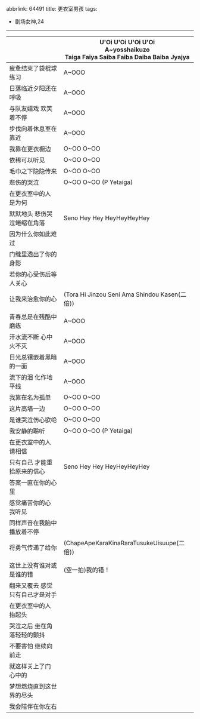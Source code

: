 abbrlink: 64491
title: 更衣室男孩
tags:
  - 剧场女神,24
---
|      |U'Oi U'Oi U'Oi U'Oi<br>A~yosshaikuzo<br>Taiga Faiya Saiba Faiba Daiba Baiba Jyajya|
|--|--|
|疲惫结束了袋棍球练习|A~OOO|
|日落临近夕阳还在呼吸|A~OOO|
|与队友嬉戏 欢笑着不停|A~OOO|
|步伐向着休息室在靠近|A~OOO|
|我靠在更衣橱边|O~OO O~OO|
|依稀可以听见|O~OO O~OO|
|毛巾之下隐隐传来|O~OO O~OO|
|悲伤的哭泣|O~OO O~OO (P Yetaiga)|
|在更衣室中的人 是为何|      |
|默默地头 悲伤哭泣蜷缩在角落|Seno Hey Hey HeyHeyHeyHey|
|因为什么你如此难过|      |
|门缝里透出了你的身影|      |
|若你的心受伤后等人关心|      |
|让我来治愈你的心|(Tora Hi Jinzou Seni Ama Shindou Kasen(二倍))|
|      |      |
|青春总是在残酷中磨练|A~OOO|
|汗水流不断 心中火不灭|A~OOO|
|日光总镶嵌着黑暗的一面|A~OOO|
|流下的泪 化作地平线|A~OOO|
|我靠在名为孤单|O~OO O~OO|
|这片高墙一边|O~OO O~OO|
|是谁哭泣伤心欲绝|O~OO O~OO|
|我安静的聆听|O~OO O~OO (P Yetaiga)|
|在更衣室中的人 请相信|      |
|只有自己 才能重拾原来的信心|Seno Hey Hey HeyHeyHeyHey|
|答案一直在你的心里|      |
|感觉痛苦你的心 我听见|      |
|同样声音在我脑中播放着不停|      |
|将勇气传递了给你|(ChapeApeKaraKinaRaraTusukeUisuupe(二倍))|
|      |      |
|这世上没有谁对或是谁的错|(空一拍)我的错！|
|翻来又覆去 感觉只有自己才是对手|      |
|在更衣室中的人 抬起头|      |
|哭泣之后 坐在角落轻轻的颤抖|      |
|不要害怕 继续向前走|      |
|就这样关上了门 心中的|      |
|梦想燃烧直到这世界的尽头|      |
|我会陪伴在你左右|      |
